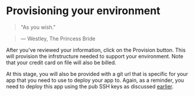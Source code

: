 # Provisioning your environment

> "As you wish." 

> — Westley, The Princess Bride

After you've reviewed your information, click on the Provision button. This will provision the infrstructure needed to support your environment. Note that your credit card on file will also be billed.

At this stage, you will also be provided with a git url that is specific for your app that you need to use to deploy your app to. Again, as a reminder, you need to deploy this app using the pub SSH keys as discussed [earlier](./ssh_keys.html). 

